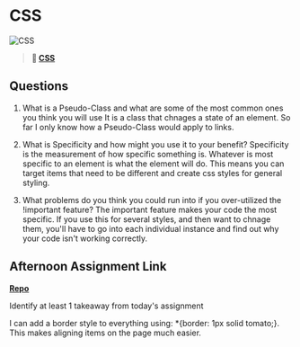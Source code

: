 # CSS

![CSS](https://bcw.blob.core.windows.net/public/cssUnit/1411879719053976)

> **📖 [CSS](https://codeworksacademy.com/fs-student-guide/resources/wk1/03-CSS)**

## Questions

1. What is a Pseudo-Class and what are some of the most common ones you think you will use
It is a class that chnages a state of an element. So far I only know how a Pseudo-Class would apply to links.

2. What is Specificity and how might you use it to your benefit?
Specificity is the measurement of how specific something is. Whatever is most specific to an element is what the element will do. This means you can target items that need to be different and create css styles for general styling. 

3. What problems do you think you could run into if you over-utilized the !important feature?
The important feature makes your code the most specific. If you use this for several styles, and then want to chnage them, you'll have to go into each individual instance and find out why your code isn't working correctly. 


## Afternoon Assignment Link

**[Repo](https://m-walker32.github.io/cool-site/)**

Identify at least 1 takeaway from today's assignment

I can add a border style to everything using: *{border: 1px solid tomato;}. This makes aligning items on the page much easier. 